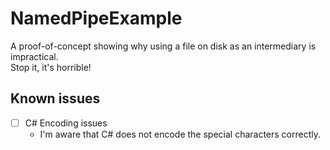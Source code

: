 # NamedPipeExample

A proof-of-concept showing why using a file on disk as an intermediary is impractical. \
Stop it, it's horrible!

## Known issues

- [ ] C# Encoding issues
  - I'm aware that C# does not encode the special characters correctly.
